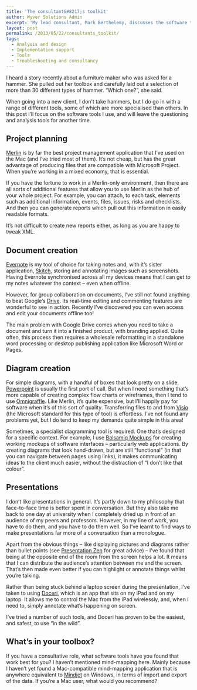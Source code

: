 ```yaml
---
title: 'The consultant&#8217;s toolkit'
author: Wyver Solutions Admin
excerpt: 'My lead consultant, Mark Berthelemy, discusses the software tools he uses to support his consultancy role - specifically around project planning, document creation, diagram creation and presentations. '
layout: post
permalink: /2013/05/22/consultants_toolkit/
tags:
  - Analysis and design
  - Implementation support
  - Tools
  - Troubleshooting and consultancy
---
```

I heard a story recently about a furniture maker who was asked for a hammer. She pulled out her toolbox and carefully laid out a selection of more than 30 different types of hammer. &#8220;Which one?&#8221;, she said.

When going into a new client, I don&#8217;t take hammers, but I do go in with a range of different tools, some of which are more specialised than others. In this post I&#8217;ll focus on the software tools I use, and will leave the questioning and analysis tools for another time.

## **Project planning**

[Merlin][1] is by far the best project management application that I&#8217;ve used on the Mac (and I&#8217;ve tried most of them). It&#8217;s not cheap, but has the great advantage of producing files that are compatible with Microsoft Project. When you&#8217;re working in a mixed economy, that is essential.

If you have the fortune to work in a Merlin-only environment, then there are all sorts of additional features that allow you to use Merlin as the hub of your whole project. For example, you can attach, to each task, elements such as additional information, events, files, issues, risks and checklists. And then you can generate reports which pull out this information in easily readable formats.

It&#8217;s not difficult to create new reports either, as long as you are happy to tweak XML.

## **Document creation**

[Evernote][2] is my tool of choice for taking notes and, with it&#8217;s sister application, [Skitch][3], storing and annotating images such as screenshots. Having Evernote synchronised across all my devices means that I can get to my notes whatever the context &#8211; even when offline.

However, for group collaboration on documents, I&#8217;ve still not found anything to beat Google&#8217;s [Drive][4]. Its real-time editing and commenting features are wonderful to see in action. Recently I&#8217;ve discovered you can even access and edit your documents offline too!

The main problem with Google Drive comes when you need to take a document and turn it into a finished product, with branding applied. Quite often, this process then requires a wholesale reformatting in a standalone word processing or desktop publishing application like Microsoft Word or Pages.

## **Diagram creation**

For simple diagrams, with a handful of boxes that look pretty on a slide, [Powerpoint][5] is usually the first port of call. But when I need something that&#8217;s more capable of creating complex flow charts or wireframes, then I tend to use [Omnigraffle][6]. Like Merlin, it&#8217;s quite expensive, but I&#8217;ll happily pay for software when it&#8217;s of this sort of quality. Transferring files to and from [Visio][7] (the Microsoft standard for this type of tool) is effortless. I&#8217;ve not found any problems yet, but I do tend to keep my demands quite simple in this area!

Sometimes, a specialist diagramming tool is required. One that&#8217;s designed for a specific context. For example, I use [Balsamiq Mockups][8] for creating working mockups of software interfaces &#8211; particularly web applications. By creating diagrams that look hand-drawn, but are still &#8220;functional&#8221; (in that you can navigate between pages using links), it makes communicating ideas to the client much easier, without the distraction of &#8220;I don&#8217;t like that colour&#8221;.

## **Presentations**

I don&#8217;t like presentations in general. It&#8217;s partly down to my philosophy that face-to-face time is better spent in conversation. But they also take me back to one day at university when I completely dried up in front of an audience of my peers and professors. However, in my line of work, you have to do them, and you have to do them well. So I&#8217;ve learnt to find ways to make presentations far more of a conversation than a monologue.

Apart from the obvious things &#8211; like displaying pictures and diagrams rather than bullet points (see [Presentation Zen][9] for great advice) &#8211; I&#8217;ve found that being at the opposite end of the room from the screen helps a lot. It means that I can distribute the audience&#8217;s attention between me and the screen. That&#8217;s then made even better if you can highlight or annotate things whilst you&#8217;re talking.

Rather than being stuck behind a laptop screen during the presentation, I&#8217;ve taken to using [Doceri][10], which is an app that sits on my iPad and on my laptop. It allows me to control the Mac from the iPad wirelessly, and, when I need to, simply annotate what&#8217;s happening on screen.

I&#8217;ve tried a number of such tools, and Doceri has proven to be the easiest, and safest, to use &#8220;in the wild&#8221;.

## **What&#8217;s in your toolbox?**

If you have a consultative role, what software tools have you found that work best for you? I haven&#8217;t mentioned mind-mapping here. Mainly because I haven&#8217;t yet found a Mac-compatible mind-mapping application that is anywhere equivalent to [Mindjet][11] on Windows, in terms of import and export of the data. If you&#8217;re a Mac user, what would you recommend?

 [1]: http://www.projectwizards.net/en/merlin/
 [2]: https://evernote.com/
 [3]: http://evernote.com/skitch/
 [4]: https://drive.google.com/
 [5]: http://www.microsoft.com/uk/mac/powerpoint
 [6]: http://www.omnigroup.com/products/omnigraffle/
 [7]: http://office.microsoft.com/en-gb/visio/
 [8]: http://www.balsamiq.com/
 [9]: http://www.presentationzen.com
 [10]: http://doceri.com/
 [11]: http://www.mindjet.com/
